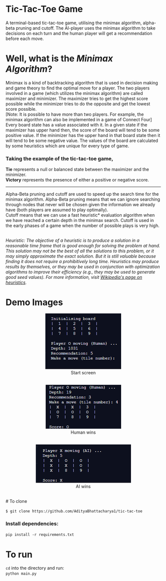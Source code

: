# Tic-Tac-Toe Game

A terminal-based tic-tac-toe game, utilising the minimax algorithm, alpha-beta pruning and cutoff. The AI-player uses the minimax algorithm to take decisions on each turn and the human player will get a recommendation before each move.

# Well, what is the *Minimax Algorithm*?

Minimax is a kind of backtracking algorithm that is used in decision making and game theory to find the optimal move for a player. The two players involved in a game (which utilizes the minimax algorithm) are called maximizer and minimizer. The maximizer tries to get the highest score possible while the minimizer tries to do the opposite and get the lowest score possible. <br> [Note: It is possible to have more than two players. For example, the minimax algorithm can also be implemented in a game of Connect Four] <br>
Every board state has a value associated with it. In a given state if the maximizer has upper hand then, the score of the board will tend to be some positive value. If the minimizer has the upper hand in that board state then it will tend to be some negative value. The values of the board are calculated by some heuristics which are unique for every type of game. <br>
### Taking the example of the tic-tac-toe game, <br>
**Tie** represents a null or balanced state between the maximizer and the minimizer. <br>
**Victory** represents the presence of either a positive or negative score. <br>
<hr>
Alpha-Beta pruning and cutoff are used to speed up the search time for the minimax algorithm. Alpha-Beta pruning means that we can ignore searching through nodes that never will be chosen given the information we already have (both players are assumed to play optimally). <br>
Cutoff means that we can use a fast heuristic* evaluation algorithm when we have reached a certain depth in the minimax search. Cutoff is used in the early phases of a game when the number of possible plays is very high. <br><br>

*Heuristic: The objective of a heuristic is to produce a solution in a reasonable time frame that is good enough for solving the problem at hand. This solution may not be the best of all the solutions to this problem, or it may simply approximate the exact solution. But it is still valuable because finding it does not require a prohibitively long time. Heuristics may produce results by themselves, or they may be used in conjunction with optimization algorithms to improve their efficiency (e.g., they may be used to generate good seed values). For more information, visit [Wikipedia's page on heuristics](https://en.wikipedia.org/wiki/Heuristic_(computer_science)#Definition_and_motivation).*

# Demo Images
<p align="center">
<img src="https://github.com/AdityaBhattacharya1/Tic-Tac-Toe/blob/main/Start.png" alt="start screen"/><br>
Start screen <br><br>
</p>
<p align="center">
<img src="https://github.com/AdityaBhattacharya1/Tic-Tac-Toe/blob/main/Human%20Wins.png" alt="Human wins the game"/><br>
Human wins <br><br>
</p>
<p align="center">
<img src="https://github.com/AdityaBhattacharya1/Tic-Tac-Toe/blob/main/AI%20Wins.png" alt="AI wins the game"/><br>
AI wins <br><br>
</p>
# To clone

`$ git clone https://github.com/AdityaBhattacharya1/tic-tac-toe`

### Install dependencies:

`pip install -r requirements.txt`

# To run

`cd` into the directory and run: <br>
`python main.py`
